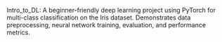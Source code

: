 Intro_to_DL: A beginner-friendly deep learning project using PyTorch for multi-class classification on the Iris dataset. Demonstrates data preprocessing, neural network training, evaluation, and performance metrics.
